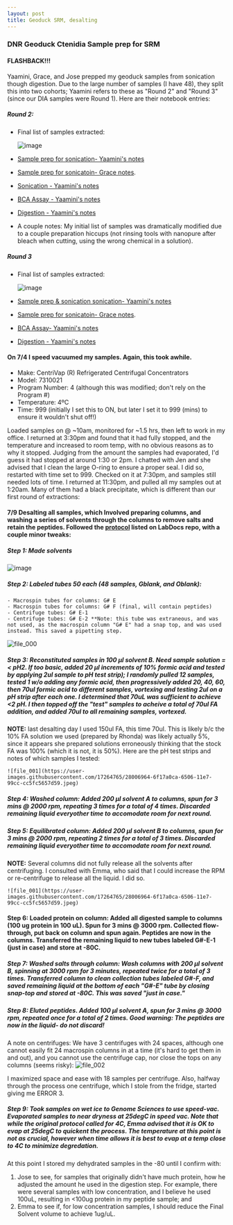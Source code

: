 ```yaml
---
layout: post
title: Geoduck SRM, desalting
---
```

### DNR Geoduck Ctenidia Sample prep for SRM  

#### FLASHBACK!!! 

Yaamini, Grace, and Jose prepped my geoduck samples from sonication though digestion. Due to the large number of samples (I have 48), they split this into two cohorts; Yaamini refers to these as "Round 2" and "Round 3" (since our DIA samples were Round 1).  Here are their notebook entries:

##### Round 2:
  - Final list of samples extracted:

    ![image](https://user-images.githubusercontent.com/17264765/28007970-6661b16a-650a-11e7-822f-2866fcbe9c3b.png)
  - [Sample prep for sonication- Yaamini's notes](https://yaaminiv.github.io/DNR-Sample-Preparation-Round2/)
  - [Sample prep for sonicatoin- Grace notes](https://genefish.wordpress.com/2017/05/23/graces-notebook-preparing-samples-for-laura/).
  - [Sonication - Yaamini's notes](https://yaaminiv.github.io/DNR-Sonication-Round2/)
  - [BCA Assay - Yaamini's notes](https://yaaminiv.github.io/DNR-BCA-Assay-Round2/)
  - [Digestion - Yaamini's notes](https://yaaminiv.github.io/DNR-Mini-Trypsin-Digestion-Round2/)
  - A couple notes: My initial list of samples was dramatically modified due to a couple preparation hiccups (not rinsing tools with nanopure after bleach when cutting, using the wrong chemical in a solution).
    
##### Round 3
  - Final list of samples extracted: 
  
    ![image](https://user-images.githubusercontent.com/17264765/28007986-7795086a-650a-11e7-82c3-89be0f2f6f52.png)
  - [Sample prep & sonication sonication- Yaamini's notes](https://yaaminiv.github.io/DNR-Sample-Preparation-and-Sonication-Round3/)
  - [Sample prep for sonicatoin- Grace notes](https://genefish.wordpress.com/2017/05/30/graces-notebook-may-30-2017/).
  - [BCA Assay- Yaamini's notes](https://yaaminiv.github.io/DNR-BCA-Assay-Round3/)
  - [Digestion - Yaamini's notes](https://yaaminiv.github.io/DNR-Mini-Trypsin-Digestion-Round3/)

#### On 7/4 I speed vacuumed my samples. Again, this took awhile.
  * Make: CentriVap (R) Refrigerated Centrifugal Concentrators
  * Model: 7310021
  * Program Number: 4 (although this was modified; don't rely on the Program #)
  * Temperature: 4ºC
  * Time: 999 (initially I set this to ON, but later I set it to 999 (mins) to ensure it wouldn't shut off!)
  
Loaded samples on @ ~10am, monitored for ~1.5 hrs, then left to work in my office. I returned at 3:30pm and found that it had fully stopped, and the temperature and increased to room temp, with no obvious reasons as to why it stopped.  Judging from the amount the samples had evaporated, I'd guess it had stopped at around 1:30 or 2pm.  I chatted with Jen and she advised that I clean the large O-ring to ensure a proper seal. I did so, restarted with time set to 999. Checked on it at 7:30pm, and samples still needed lots of time. I returned at 11:30pm, and pulled all my samples out at 1:20am.  Many of them had a black precipitate, which is different than our first round of extractions:
  

#### 7/9 Desalting all samples, which Involved preparing columns, and washing a series of solvents through the columns to remove salts and retain the peptides. Followed the [protocol](https://github.com/sr320/LabDocs/blob/master/protocols/ProteinprepforMSMS.md) listed on LabDocs repo, with a couple minor tweaks:

##### Step 1: Made solvents
  ![image](https://user-images.githubusercontent.com/17264765/28006702-513f989c-6505-11e7-9a4f-3b5f83d8b079.png)

##### Step 2: Labeled tubes 50 each (48 samples, Gblank, and Oblank):
    - Macrospin tubes for columns: G# E
    - Macrospin tubes for columns: G# F (final, will contain peptides)
    - Centrifuge tubes: G# E-1
    - Centrifuge tubes: G# E-2 **Note: this tube was extraneous, and was not used, as the macrospin column "G# E" had a snap top, and was used instead. This saved a pipetting step. 
    
![file_000](https://user-images.githubusercontent.com/17264765/28006965-70c1f268-6506-11e7-973b-e1d78cca19c3.jpeg)
    
##### Step 3:  Reconstituted samples in **100 µl solvent B**. Need sample solution =< pH2. If too basic, added 20 µl increments of 10% formic acid and tested by applying 2ul sample to pH test strip); I randomly pulled 12 samples, tested 1 w/o adding any formic acid, then progressively added 20, 40, 60, then 70ul formic acid to different samples, vortexing and testing 2ul on a pH strip after each one.  I determined that 70uL was sufficient to achieve <2 pH.  I then topped off the "test" samples to acheive a total of 70ul FA addition, and added 70ul to all remaining samples, vortexed. 

**NOTE:** last desalting day I used 150ul FA, this time 70ul. This is likely b/c the 10% FA solution we used (prepared by Rhonda) was likely actually 5%, since it appears she prepared solutions erroneously thinking that the stock FA was 100% (which it is not, it is 50%). Here are the pH test strips and notes of which samples I tested:

    ![file_001](https://user-images.githubusercontent.com/17264765/28006964-6f17a0ca-6506-11e7-99cc-cc5fc5657d59.jpeg)

##### Step 4: Washed column: **Added 200 µl solvent A to columns**, spun for **3 mins @ 2000 rpm**, repeating 3 times for a total of 4 times. Discarded remaining liquid everyother time to accomodate room for next round.

##### Step 5: Equilibrated column: **Added 200 µl solvent B to columns**, spun for **3 mins @ 2000 rpm**, repeating 2 times for a total of 3 times. Discarded remaining liquid everyother time to accomodate room for next round.

**NOTE:** Several columns did not fully release all the solvents after centrifuging.  I consulted with Emma, who said that I could increase the RPM or re-centrifuge to release all the liquid.  I did so. 

    ![file_001](https://user-images.githubusercontent.com/17264765/28006964-6f17a0ca-6506-11e7-99cc-cc5fc5657d59.jpeg)

#### Step 6: Loaded protein on column: **Added all digested sample to columns** (100 ug protein in 100 uL). Spun for **3 mins @ 3000 rpm**. Collected flow-through, put back on column and spun again. Peptides are now in the columns. Transferred the remaining liquid to new tubes labeled G#-E-1 (just in case) and store at -80C.

##### Step 7: Washed salts through column: Wash columns with 200 µl solvent B, spinning at 3000 rpm for 3 minutes, repeated twice for a total of 3 times. Transferred column to clean collection tubes labeled G#-F, and saved remaining liquid at the bottom of each "G#-E" tube by closing snap-top and stored at -80C. This was saved "just in case."

##### Step 8: Eluted peptides. **Added 100 µl solvent A**, spun for 3 mins @ 3000 rpm, repeated once for a total of 2 times. **Good warning: The peptides are now in the liquid- do not discard!**

A note on centrifuges: We have 3 centrifuges with 24 spaces, although one cannot easily fit 24 macrospin columns in at a time (it's hard to get them in and out), and you cannot use the centrifuge cap, nor close the tops on any columns (seems risky): 
![file_002](https://user-images.githubusercontent.com/17264765/28006968-72c2d0a0-6506-11e7-8ba9-1d0cd0681cb7.jpeg)

I maximized space and ease with 18 samples per centrifuge. Also, halfway through the process one centrifuge, which I stole from the fridge, started giving me ERROR 3. 

##### Step 9: Took samples on wet ice to Genome Sciences to use speed-vac. Evaporated samples to near dryness at 25degC in speed vac. Note that while the original protocol called for 4C, Emma advised that it is OK to evap at 25degC to quickent the process.  The temperature at this point is not as crucial, however when time allows it is best to evap at a temp close to 4C to minimize degredation.

At this point I stored my dehydrated samples in the -80 until I confirm with: 
  1) Jose to see, for samples that originally didn't have much protein, how he adjusted the amount he used in the digestion step. For example, there were several samples with low concentration, and I believe he used 100uL, resulting in <100ug protein in my peptide sample; and
  2) Emma to see if, for low concentration samples, I should reduce the Final Solvent volume to achieve 1ug/uL. 
